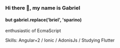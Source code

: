 ### Hi there 👋, my name is Gabriel
#### but gabriel.replace('briel', 'sparino)
enthusiastic of EcmaScript

Skills: Angular+2 / Ionic / AdonisJs / Studying Flutter

<!--
**gabsgasps/gabsgasps** is a ✨ _special_ ✨ repository because its `README.md` (this file) appears on your GitHub profile.

Here are some ideas to get you started:

- 🔭 I’m currently working on ...
- 🌱 I’m currently learning ...
- 👯 I’m looking to collaborate on ...
- 🤔 I’m looking for help with ...
- 💬 Ask me about ...
- 📫 How to reach me: ...
- 😄 Pronouns: ...
- ⚡ Fun fact: ...
-->
